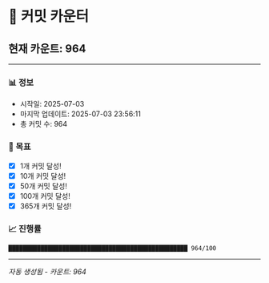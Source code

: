 # 🔢 커밋 카운터

## 현재 카운트: 964

---

### 📊 정보
- 시작일: 2025-07-03
- 마지막 업데이트: 2025-07-03 23:56:11
- 총 커밋 수: 964

### 🎯 목표
- [x] 1개 커밋 달성!
- [x] 10개 커밋 달성!
- [x] 50개 커밋 달성!
- [x] 100개 커밋 달성!
- [x] 365개 커밋 달성!

### 📈 진행률
```
██████████████████████████████████████████████████ 964/100
```

---
*자동 생성됨 - 카운트: 964*

